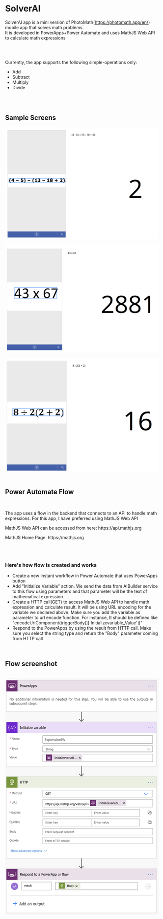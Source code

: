 # SolverAI
SolverAI app is a mini version of PhotoMath(https://photomath.app/en/) mobile app that solves math problems. 
<br/>It is developed in PowerApps+Power Automate and uses MathJS Web API to calculate math expressions

<br/>
<br/>
<p>Currently, the app supports the following simple-operations only:
<ul>
  <li>Add</li>
  <li>Subtract</li>
  <li>Multiply</li>
  <li>Divide</li>
</ul>

<br/>
<br/>

<h2>Sample Screens</h2>
<img src="https://raw.githubusercontent.com/iberpoint/SolverAI-App/master/ScreenShot.png" width=500 />
<br/><br/>
<img src="https://raw.githubusercontent.com/iberpoint/SolverAI-App/master/ScreenShot-2.png" width=500 />
<br/><br/>
<img src="https://raw.githubusercontent.com/iberpoint/SolverAI-App/master/ScreenShot-3.png" width=500 />
<br/><br/>

<h2>Power Automate Flow</h2>
<br><p>The app uses a flow in the backend that connects to an API to handle math expressions. For this app, I have preferred using MathJS Web API</p>
<p>MathJS Web API can be accessed from here: https://api.mathjs.org </p>
<p>MathJS Home Page: https://mathjs.org </p>

<br/><br/>

<h3>Here's how flow is created and works</h3>
<ul>
  <li>Create a new instant workflow in Power Automate that uses PowerApps button</li>
  <li>Add "Initialize Variable" action. We send the data from AIBuilder service to this flow using parameters and that parameter will be the text of mathematical expression</li>
  <li>Create a HTTP call(GET) to access MathJS Web API to handle math expression and calculate result. It will be using URL encoding for the variable we declared above. Make sure you add the variable as parameter to url encode function. For instance, It should be defined like "encodeUriComponent(triggerBody()['Initializevariable_Value'])" </li>
  <li>Respond to the PowerApps by using the result from HTTP call. Make sure you select the string type and return the "Body" parameter coming from HTTP call</li>
</ul>

<br/>
<h2>Flow screenshot</h2>
<br/>
<img src="https://raw.githubusercontent.com/iberpoint/SolverAI-App/master/Flow-Screenshot.png" width=500 />

